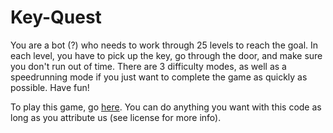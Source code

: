# Key-Quest

You are a bot (?) who needs to work through 25 levels to reach the goal. In each level, you have to pick up the key, go through the door, and make sure you don't run out of time. There are 3 difficulty modes, as well as a speedrunning mode if you just want to complete the game as quickly as possible. Have fun!

To play this game, go [here](https://thegamesteam.itch.io/key-quest).
You can do anything you want with this code as long as you attribute us (see license for more info).
